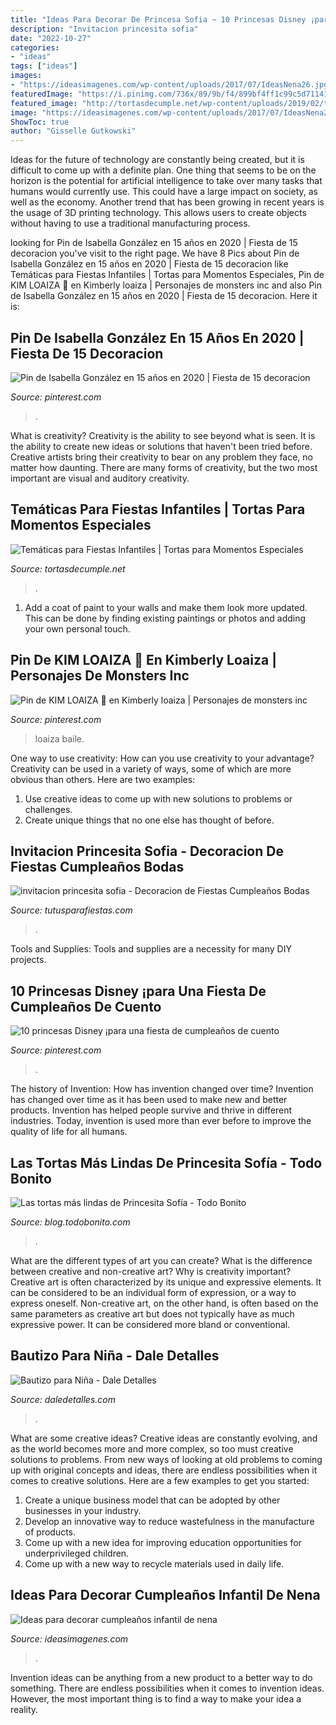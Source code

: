 ```yaml
---
title: "Ideas Para Decorar De Princesa Sofia ~ 10 Princesas Disney ¡para Una Fiesta De Cumpleaños De Cuento"
description: "Invitacion princesita sofia"
date: "2022-10-27"
categories:
- "ideas"
tags: ["ideas"]
images:
- "https://ideasimagenes.com/wp-content/uploads/2017/07/IdeasNena26.jpg"
featuredImage: "https://i.pinimg.com/736x/89/9b/f4/899bf4ff1c99c5d71141de484b469626.jpg"
featured_image: "http://tortasdecumple.net/wp-content/uploads/2019/02/tematicas-para-fiesta-014-1.jpg"
image: "https://ideasimagenes.com/wp-content/uploads/2017/07/IdeasNena26.jpg"
ShowToc: true
author: "Gisselle Gutkowski"
---
```



Ideas for the future of technology are constantly being created, but it is difficult to come up with a definite plan. One thing that seems to be on the horizon is the potential for artificial intelligence to take over many tasks that humans would currently use. This could have a large impact on society, as well as the economy. Another trend that has been growing in recent years is the usage of 3D printing technology. This allows users to create objects without having to use a traditional manufacturing process.

	

		
looking for Pin de Isabella González en 15 años en 2020 | Fiesta de 15 decoracion you've visit to the right page. We have 8 Pics about Pin de Isabella González en 15 años en 2020 | Fiesta de 15 decoracion like Temáticas para Fiestas Infantiles | Tortas para Momentos Especiales, Pin de KIM LOAIZA 🖤 en Kimberly loaiza | Personajes de monsters inc and also Pin de Isabella González en 15 años en 2020 | Fiesta de 15 decoracion. Here it is:
		
    
## Pin De Isabella González En 15 Años En 2020 | Fiesta De 15 Decoracion

<img loading=lazy src="https://i.pinimg.com/736x/89/9b/f4/899bf4ff1c99c5d71141de484b469626.jpg" onerror="this.onerror=null;this.src='https://tse1.mm.bing.net/th?id=OIP.CSuG6BBU3wszZlY5f1LRdQHaGl&amp;pid=15.1';" alt="Pin de Isabella González en 15 años en 2020 | Fiesta de 15 decoracion">

_Source: pinterest.com_

>. 

	

What is creativity?
Creativity is the ability to see beyond what is seen. It is the ability to create new ideas or solutions that haven't been tried before. Creative artists bring their creativity to bear on any problem they face, no matter how daunting. There are many forms of creativity, but the two most important are visual and auditory creativity.

    
## Temáticas Para Fiestas Infantiles | Tortas Para Momentos Especiales

<img loading=lazy src="http://tortasdecumple.net/wp-content/uploads/2019/02/tematicas-para-fiesta-014-1.jpg" onerror="this.onerror=null;this.src='https://tse2.mm.bing.net/th?id=OIP.f49SySgKP7XxSgDfhwFWFwHaFu&amp;pid=15.1';" alt="Temáticas para Fiestas Infantiles | Tortas para Momentos Especiales">

_Source: tortasdecumple.net_

>. 

	

1. Add a coat of paint to your walls and make them look more updated. This can be done by finding existing paintings or photos and adding your own personal touch. 

    
## Pin De KIM LOAIZA 🖤 En Kimberly Loaiza | Personajes De Monsters Inc

<img loading=lazy src="https://i.pinimg.com/736x/c6/bf/1f/c6bf1f8aee8e0d202fbb564befae8479.jpg" onerror="this.onerror=null;this.src='https://tse1.mm.bing.net/th?id=OIP.C8rD5xpcPx8-9LTPB4CFiwHaMS&amp;pid=15.1';" alt="Pin de KIM LOAIZA 🖤 en Kimberly loaiza | Personajes de monsters inc">

_Source: pinterest.com_

>loaiza baile. 

	

One way to use creativity: How can you use creativity to your advantage?
Creativity can be used in a variety of ways, some of which are more obvious than others. Here are two examples: 
1. Use creative ideas to come up with new solutions to problems or challenges.
2. Create unique things that no one else has thought of before.

    
## Invitacion Princesita Sofia - Decoracion De Fiestas Cumpleaños Bodas

<img loading=lazy src="https://tutusparafiestas.com/wp-content/uploads/2017/01/invitacion-princesita-sofia.jpg" onerror="this.onerror=null;this.src='https://tse4.mm.bing.net/th?id=OIP.MzuxYbnJY2e6dtpU1SO-KgHaKX&amp;pid=15.1';" alt="invitacion princesita sofia - Decoracion de Fiestas Cumpleaños Bodas">

_Source: tutusparafiestas.com_

>. 

	

Tools and Supplies:
Tools and supplies are a necessity for many DIY projects.

    
## 10 Princesas Disney ¡para Una Fiesta De Cumpleaños De Cuento

<img loading=lazy src="https://i.pinimg.com/736x/f5/74/88/f574888d979c015078dcbed0f9163c94.jpg" onerror="this.onerror=null;this.src='https://tse1.mm.bing.net/th?id=OIP.AjpttkXXf3Am2ALD3FZOfwHaKH&amp;pid=15.1';" alt="10 princesas Disney ¡para una fiesta de cumpleaños de cuento">

_Source: pinterest.com_

>. 

	

The history of Invention: How has invention changed over time?
Invention has changed over time as it has been used to make new and better products. Invention has helped people survive and thrive in different industries. Today, invention is used more than ever before to improve the quality of life for all humans.

    
## Las Tortas Más Lindas De Princesita Sofía - Todo Bonito

<img loading=lazy src="https://static4.todobonito.com/m/2016/09/2d7aa87d304ddfc81db91f09644a9d42.jpg" onerror="this.onerror=null;this.src='https://tse3.mm.bing.net/th?id=OIP.naHfy475p0X_056D0zyFVAHaJ4&amp;pid=15.1';" alt="Las tortas más lindas de Princesita Sofía - Todo Bonito">

_Source: blog.todobonito.com_

>. 

	

What are the different types of art you can create? What is the difference between creative and non-creative art? Why is creativity important?
Creative art is often characterized by its unique and expressive elements. It can be considered to be an individual form of expression, or a way to express oneself. Non-creative art, on the other hand, is often based on the same parameters as creative art but does not typically have as much expressive power. It can be considered more bland or conventional.

    
## Bautizo Para Niña - Dale Detalles

<img loading=lazy src="https://i0.wp.com/www.daledetalles.com/wp-content/uploads/2016/02/18-1.jpg?resize=600%2C467" onerror="this.onerror=null;this.src='https://tse2.mm.bing.net/th?id=OIP.l73qTfNq_ZDY9Hv0stNDYQHaFw&amp;pid=15.1';" alt="Bautizo para Niña - Dale Detalles">

_Source: daledetalles.com_

>. 

	

What are some creative ideas?
Creative ideas are constantly evolving, and as the world becomes more and more complex, so too must creative solutions to problems. From new ways of looking at old problems to coming up with original concepts and ideas, there are endless possibilities when it comes to creative solutions. Here are a few examples to get you started:
1. Create a unique business model that can be adopted by other businesses in your industry.
2. Develop an innovative way to reduce wastefulness in the manufacture of products.
3. Come up with a new idea for improving education opportunities for underprivileged children.
4. Come up with a new way to recycle materials used in daily life.

    
## Ideas Para Decorar Cumpleaños Infantil De Nena

<img loading=lazy src="https://ideasimagenes.com/wp-content/uploads/2017/07/IdeasNena26.jpg" onerror="this.onerror=null;this.src='https://tse2.mm.bing.net/th?id=OIP.meh_jkc3OdVPauOOKXzhgAHaJ3&amp;pid=15.1';" alt="Ideas para decorar cumpleaños infantil de nena">

_Source: ideasimagenes.com_

>. 

	

Invention ideas can be anything from a new product to a better way to do something. There are endless possibilities when it comes to invention ideas. However, the most important thing is to find a way to make your idea a reality.

